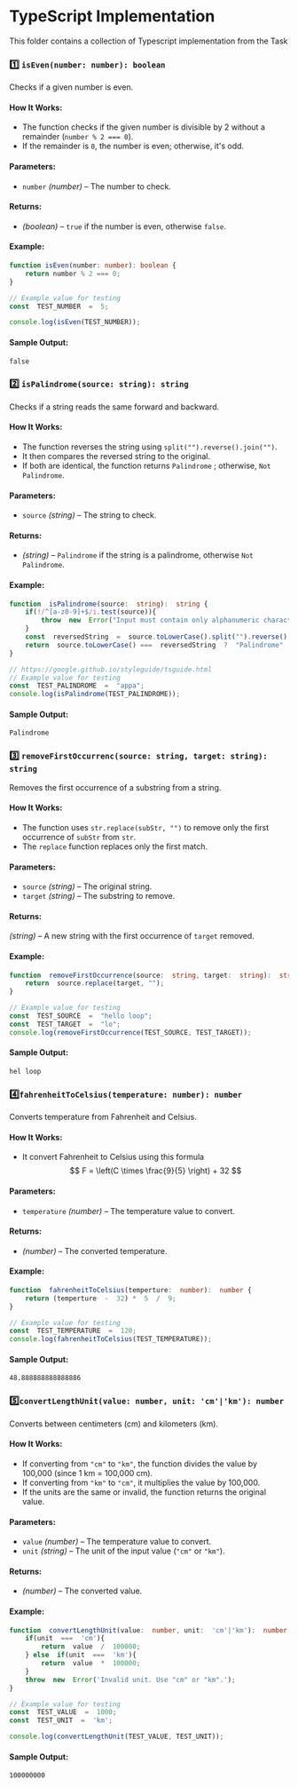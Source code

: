 # TypeScript Implementation

This folder contains a collection of Typescript implementation from the Task

### 1️⃣ `isEven(number: number): boolean`
Checks if a given number is even.

#### How It Works:

-   The function checks if the given number is divisible by 2 without a remainder (`number % 2 === 0`).
-   If the remainder is `0`, the number is even; otherwise, it's odd.

#### Parameters:

-   `number` _(number)_ – The number to check.

#### Returns:

-   _(boolean)_ – `true` if the number is even, otherwise `false`.

#### Example:
```typescript
function isEven(number: number): boolean {
    return number % 2 === 0;
}

// Example value for testing
const  TEST_NUMBER  =  5;

console.log(isEven(TEST_NUMBER));
```

#### Sample Output:
```
false
```

### 2️⃣ `isPalindrome(source: string): string`
Checks if a string reads the same forward and backward.

#### How It Works:

-   The function reverses the string using `split("").reverse().join("")`.
-   It then compares the reversed string to the original.
-   If both are identical, the function returns `Palindrome` ; otherwise, `Not Palindrome`.

#### Parameters:

- `source` _(string)_ – The string to check.

#### Returns:

-  _(string)_ – `Palindrome` if the string is a palindrome, otherwise `Not Palindrome`.

#### Example:
```typescript
function  isPalindrome(source:  string):  string {
	if(!/^[a-z0-9]+$/i.test(source)){
		throw  new  Error("Input must contain only alphanumeric characters (A-Z, a-z, 0-9).");
	}
	const  reversedString  =  source.toLowerCase().split("").reverse().join("");
	return  source.toLowerCase() ===  reversedString  ?  "Palindrome"  :  "Not Palindrome";
}

// https://google.github.io/styleguide/tsguide.html
// Example value for testing
const  TEST_PALINDROME  =  "appa";
console.log(isPalindrome(TEST_PALINDROME));
```

#### Sample Output:
```
Palindrome
```

### 3️⃣ `removeFirstOccurrenc(source: string, target: string): string`
Removes the first occurrence of a substring from a string.

#### How It Works:

-   The function uses `str.replace(subStr, "")` to remove only the first occurrence of `subStr` from `str`.
-   The `replace` function replaces only the first match.

#### Parameters:

-   `source` _(string)_ – The original string.
-   `target` _(string)_ – The substring to remove.

#### Returns:

_(string)_ – A new string with the first occurrence of `target` removed.

#### Example:
```typescript
function  removeFirstOccurrence(source:  string, target:  string):  string {
	return  source.replace(target, "");
}

// Example value for testing
const  TEST_SOURCE  =  "hello loop";
const  TEST_TARGET  =  "lo";
console.log(removeFirstOccurrence(TEST_SOURCE, TEST_TARGET));
```

#### Sample Output:
```
hel loop
```


### 4️⃣`fahrenheitToCelsius(temperature: number): number`
Converts temperature from Fahrenheit and Celsius.

#### How It Works:

-   It convert Fahrenheit to Celsius using this formula
$$ 
F = \left(C \times \frac{9}{5} \right) + 32
$$
#### Parameters:

- `temperature` _(number)_ – The temperature value to convert.

#### Returns:

- _(number)_ – The converted temperature.

#### Example:
```typescript
function  fahrenheitToCelsius(temperture:  number):  number {
	return (temperture  -  32) *  5  /  9;
}

// Example value for testing
const  TEST_TEMPERATURE  =  120;
console.log(fahrenheitToCelsius(TEST_TEMPERATURE));
```

#### Sample Output:
```
48.888888888888886
```


### 5️⃣`convertLengthUnit(value: number, unit: 'cm'|'km'): number`
Converts between centimeters (cm) and kilometers (km).

#### How It Works:

-   If converting from `"cm"` to `"km"`, the function divides the value by 100,000 (since 1 km = 100,000 cm).
-   If converting from `"km"` to `"cm"`, it multiplies the value by 100,000.
-   If the units are the same or invalid, the function returns the original value.

#### Parameters:

- `value` _(number)_ – The temperature value to convert.
- `unit` _(string)_ – The unit of the input value (`"cm"` or `"km"`).

#### Returns:

- _(number)_ – The converted value.

#### Example:
```typescript
function  convertLengthUnit(value:  number, unit:  'cm'|'km'):  number {
	if(unit  ===  'cm'){
		return  value  /  100000;
	} else  if(unit  ===  'km'){
		return  value  *  100000;
	}
	throw  new  Error('Invalid unit. Use "cm" or "km".');
}

// Example value for testing
const  TEST_VALUE  =  1000;
const  TEST_UNIT  =  'km';

console.log(convertLengthUnit(TEST_VALUE, TEST_UNIT));
```

#### Sample Output:
```
100000000
```

